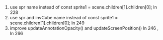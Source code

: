 1. use spr name instead of const sprite1 = scene.children[1].children[0]; ln 228
2. use spr and invCube name instead of const sprite1 = scene.children[1].children[0]; ln 249 
3. improve updateAnnotationOpacity() and updateScreenPosition() ln 246 , ln 266
